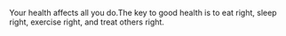 Your health affects all you do.The key to good health is to eat right, sleep right, exercise right, and treat others right.
